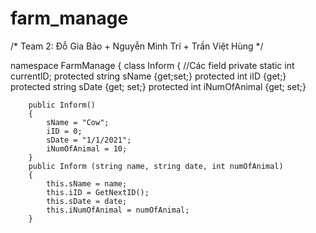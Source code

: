 # farm_manage
/*
Team 2: Đỗ Gia Bảo + Nguyễn Minh Trí + Trần Việt Hùng
*/

namespace FarmManage 
{
    class Inform
    {
        //Các field
        private static int currentID;
       protected string sName {get;set;}
       protected int iID {get;}
       protected string sDate {get; set;}
       protected int iNumOfAnimal {get; set;}  

        public Inform()
        {
            sName = "Cow";
            iID = 0;
            sDate = "1/1/2021";
            iNumOfAnimal = 10;
        }
        public Inform (string name, string date, int numOfAnimal)
        {
            this.sName = name;
            this.iID = GetNextID();
            this.sDate = date;
            this.iNumOfAnimal = numOfAnimal;
        }
